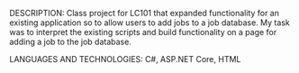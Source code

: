 DESCRIPTION: Class project for LC101 that expanded functionality for an existing application so to allow users to add jobs to a job database. My task was to interpret the existing scripts and build functionality on a page for adding a job to the job database.

LANGUAGES AND TECHNOLOGIES: C#, ASP.NET Core, HTML

